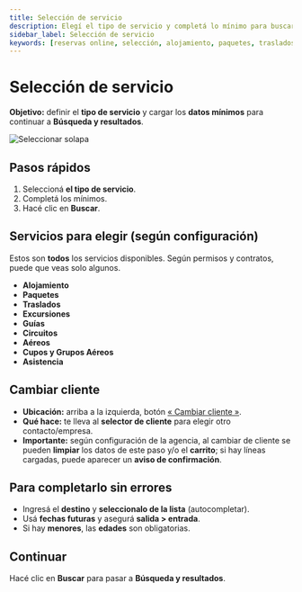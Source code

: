```yaml
---
title: Selección de servicio
description: Elegí el tipo de servicio y completá lo mínimo para buscar sin errores.
sidebar_label: Selección de servicio
keywords: [reservas online, selección, alojamiento, paquetes, traslados, excursiones, guías, circuitos, aéreos, cupos y grupos aéreos, asistencia]
---
```


# Selección de servicio
**Objetivo:** definir el **tipo de servicio** y cargar los **datos mínimos** para continuar a **Búsqueda y resultados**.

![Seleccionar solapa](/img/reservas-online/solapas.png)

## Pasos rápidos
1) Seleccioná **el tipo de servicio**.  
2) Completá los mínimos.  
3) Hacé clic en **Buscar**.

## Servicios para elegir (según configuración)
Estos son **todos** los servicios disponibles. Según permisos y contratos, puede que veas solo algunos.

- **Alojamiento**
- **Paquetes**
- **Traslados**
- **Excursiones**
- **Guías**
- **Circuitos**
- **Aéreos**
- **Cupos y Grupos Aéreos**
- **Asistencia**

<!-- > Si no aparece una pestaña que necesitás, pedí la **activación** al administrador. -->

## Cambiar cliente
- **Ubicación:** arriba a la izquierda, botón [« Cambiar cliente »](../general/seleccionar-cliente.md).
- **Qué hace:** te lleva al **selector de cliente** para elegir otro contacto/empresa.
- **Importante:** según configuración de la agencia, al cambiar de cliente se pueden **limpiar** los datos de este paso y/o el **carrito**; si hay líneas cargadas, puede aparecer un **aviso de confirmación**.
<!-- - **Sugerencia:** definilo **antes de buscar** para evitar inconsistencias. -->

## Para completarlo sin errores
- Ingresá el **destino** y **seleccionalo de la lista** (autocompletar).
- Usá **fechas futuras** y asegurá **salida > entrada**.
- Si hay **menores**, las **edades** son obligatorias.
<!-- - En **traslados**, indicá **hora válida** y **pax ≥ 1**. -->

<!-- > Nota: si tu agencia limita por **ciudad del cliente**, verificá que esté **habilitada** si ves pocas opciones. -->

<!-- ## Mensajes comunes
- **Destino inválido** → seleccioná uno de la lista.
- **Faltan edades** → completá las edades de los menores.
- **Hora no válida (traslado)** → revisá el campo hora. -->

## Continuar
Hacé clic en **Buscar** para pasar a **Búsqueda y resultados**.




